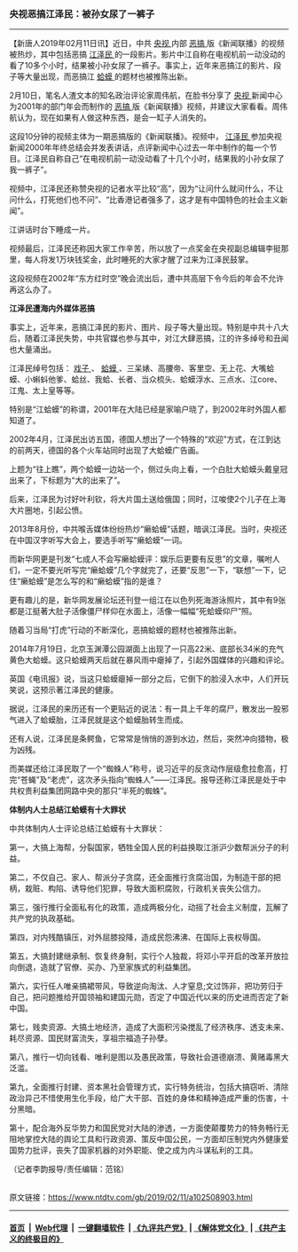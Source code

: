 ### 央视恶搞江泽民：被孙女尿了一裤子
------------------------

<div class="post_content">
 <p>
  【新唐人2019年02月11日讯】近日，中共
  <a href="https://www.ntdtv.com/gb/央视.htm">
   央视
  </a>
  内部
  <a href="https://www.ntdtv.com/gb/恶搞.htm">
   恶搞
  </a>
  版《新闻联播》的视频被热炒，其中包括恶搞
  <a href="https://www.ntdtv.com/gb/江泽民.htm">
   江泽民
  </a>
  的一段影片。影片中江自称在电视机前一动没动的看了10多个小时，结果被小孙女尿了一裤子。事实上，近年来恶搞江的影片、段子等大量出现，而恶搞江
  <a href="https://www.ntdtv.com/gb/蛤蟆.htm">
   蛤蟆
  </a>
  的题材也被推陈出新。
 </p>
 <p>
  2月10日，笔名人渣文本的知名政治评论家周伟航，在脸书分享了
  <a href="https://www.ntdtv.com/gb/央视.htm">
   央视
  </a>
  新闻中心为2001年的部门年会而制作的
  <a href="https://www.ntdtv.com/gb/恶搞.htm">
   恶搞
  </a>
  版《新闻联播》视频，并建议大家看看。周伟航认为，现在如果有人做这种东西，是会一缸子人消失的。
 </p>
 <p>
  这段10分钟的视频主体为一期恶搞版的《新闻联播》。视频中，
  <a href="https://www.ntdtv.com/gb/江泽民.htm">
   江泽民
  </a>
  参加央视新闻2000年年终总结会并发表讲话，点评新闻中心过去一年中制作的每一个节目。江泽民自称自己“在电视机前一动没动看了十几个小时，结果我的小孙女尿了我一裤子”。
 </p>
 <p>
  视频中，江泽民还称赞央视的记者水平比较“高”，因为“让问什么就问什么，不让问什么，打死他们也不问”、“比香港记者强多了，这才是有中国特色的社会主义新闻”。
 </p>
 <p>
  江讲话时台下睡成一片。
 </p>
 <p>
  视频最后，江泽民还称因大家工作辛苦，所以放了一点奖金在央视副总编辑李挺那里，每人将发1万块钱奖金，此时睡死的大家才醒了过来为江泽民鼓掌。
 </p>
 <p>
  这段视频在2002年“东方红时空”晚会流出后，遭中共高层下令今后的年会不允许再这么办了。
 </p>
 <p>
  <strong>
   江泽民遭海内外媒体恶搞
  </strong>
 </p>
 <p>
  事实上，近年来，恶搞江泽民的影片、图片、段子等大量出现。特别是中共十八大后，随着江泽民失势，中共官媒也参与其中，对江大肆恶搞，江的许多绰号和丑闻也大量涌出。
 </p>
 <p>
  江泽民绰号包括：
  <a href="https://www.ntdtv.com/gb/戏子.htm">
   戏子
  </a>
  、
  <a href="https://www.ntdtv.com/gb/蛤蟆.htm">
   蛤蟆
  </a>
  、三呆婊、高腰帝、客里空、无上花、大嘴蛤蟆、小蝌蚪他爹、蛤丝、我蛤、长者、当众梳头、蛤蟆浮水、三点水、江core、江鬼、太上皇等等。
 </p>
 <p>
  特别是“江蛤蟆”的称谓，2001年在大陆已经是家喻户晓了，到2002年时外国人都知道了。
 </p>
 <p>
  2002年4月，江泽民出访五国，德国人想出了一个特殊的“欢迎”方式，在江到达的前两天，德国的各个火车站同时出现了大蛤蟆广告画。
 </p>
 <p>
  上题为“往上瞧”，两个蛤蟆一边站一个，侧过头向上看，一个白肚大蛤蟆头戴皇冠出来了，下标题为“大的出来了”。
 </p>
 <p>
  后来，江泽民为讨好叶利钦，将大片国土送给俄国；同时，江唆使2个儿子在上海大片圈地，引起公愤。
 </p>
 <p>
  2013年8月份，中共喉舌媒体纷纷热炒“癞蛤蟆”话题，暗讽江泽民。当时，央视还在中国汉字听写大会上，要选手听写“癞蛤蟆”一词。
 </p>
 <p>
  而新华网更是刊发“七成人不会写癞蛤蟆评：娱乐后更要有反思”的文章，嘱咐人们，一定不要光听写完“癞蛤蟆”几个字就完了，还要“反思”一下，“联想”一下，记住“癞蛤蟆”是怎么写的和“癞蛤蟆”指的是谁？
 </p>
 <p>
  更有趣儿的是，新华网发展论坛还刊登一组江在以色列死海游泳照片，其中有9张都是江挺著大肚子活像僵尸样仰在水面上，活像一幅幅“死蛤蟆仰尸”照。
 </p>
 <p>
  随着习当局“打虎”行动的不断深化，恶搞蛤蟆的题材也被推陈出新。
 </p>
 <p>
  2014年7月19日，北京玉渊潭公园湖面上出现了一只高22米、底部长34米的充气黄色大蛤蟆。这只蛤蟆两天后就在暴风雨中瘪掉了，引起外国媒体的兴趣和评论。
 </p>
 <p>
  英国《电讯报》说，当这只蛤蟆瘪掉一部分之后，它倒下的脸浸入水中，人们开玩笑说，这预示著江泽民的健康。
 </p>
 <p>
  据说，江泽民的来历还有一个更贴近的说法：有一具上千年的腐尸，散发出一股邪气进入了蛤蟆胎，江泽民就是这个蛤蟆胎转生而成。
 </p>
 <p>
  还有人说，江泽民是条鳄鱼，它常常是悄悄的游到水边，然后，突然冲向猎物，极为凶残。
 </p>
 <p>
  而美媒还给江泽民取了一个“蜘蛛人”称号，说习近平的反贪动作层级愈拉愈高，打完“苍蝇”及“老虎”，这次矛头指向“蜘蛛人”——江泽民。报导还称江泽民是处于中共权贵利益集团网路中央的那只“半死的蜘蛛”。
 </p>
 <p>
  <strong>
   体制内人士总结江蛤蟆有十大罪状
  </strong>
 </p>
 <p>
  中共体制内人士评论总结江蛤蟆有十大罪状：
 </p>
 <p>
  第一，大搞上海帮，分裂国家，牺牲全国人民的利益换取江浙沪少数帮派分子的利益。
 </p>
 <p>
  第二，不仅自己、家人、帮派分子贪腐，还全面推行贪腐治国，为制造干部的把柄，栽赃、构陷、诱导他们犯罪，导致大面积腐败，行政机关丧失公信力。
 </p>
 <p>
  第三，强行推行全面私有化的政策，造成两极分化，动摇了社会主义制度，瓦解了共产党的执政基础。
 </p>
 <p>
  第四，对内残酷镇压，对外屈膝投降，造成民怨沸沸、在国际上丧权辱国。
 </p>
 <p>
  第五，大搞封建继承制、恢复终身制，实行个人独裁，将邓小平开启的改革开放拉向倒退，造就了官僚、买办、乃至家族式的利益集团。
 </p>
 <p>
  第六，实行任人唯亲搞裙带风，导致逆向淘汰、人才窒息;文过饰非，把功劳归于自己，把问题推给开国领袖和建国元勋，否定了中国近代以来的历史进而否定了新中国。
 </p>
 <p>
  第七，贱卖资源、大搞土地经济，造成了大面积污染搅乱了经济秩序、透支未来、耗尽资源、国民财富流失，享祖宗福造子孙孽。
 </p>
 <p>
  第八，推行一切向钱看、唯利是图以及愚民政策，导致社会道德崩溃、黄赌毒黑大泛滥。
 </p>
 <p>
  第九，全面推行封建、资本黑社会管理方式，实行特务统治，包括大搞窃听、清除政治异己不惜使用生化手段，给广大干部、百姓的身体和精神造成严重的伤害，十分黑暗。
 </p>
 <p>
  第十，配合海外反华势力和国民党对大陆的渗透，一方面使颠覆势力的特务畅行无阻地掌控大陆的舆论工具和行政资源、策反中国公民，一方面却压制党内外健康爱国势力批评，丧失了国家机器的对外职能、使之成为内斗谋私利的工具。
 </p>
 <p>
  （记者李韵报导/责任编辑：范铭）
 </p>
 <div class="single_ad">
 </div>
</div>

<br/>原文链接：https://www.ntdtv.com/gb/2019/02/11/a102508903.html


------------------------
#### [首页](https://github.com/gfw-breaker/banned-news/blob/master/README.md) &nbsp;|&nbsp; [Web代理](https://github.com/labour-camp/helloworld) &nbsp;|&nbsp; [一键翻墙软件](https://github.com/gfw-breaker/nogfw/blob/master/README.md) &nbsp;| [《九评共产党》](https://github.com/gfw-breaker/9ping.md/blob/master/README.md#九评之一评共产党是什么) | [《解体党文化》](https://github.com/gfw-breaker/jtdwh.md/blob/master/README.md) | [《共产主义的终极目的》](https://github.com/gfw-breaker/gczydzjmd.md/blob/master/README.md)

